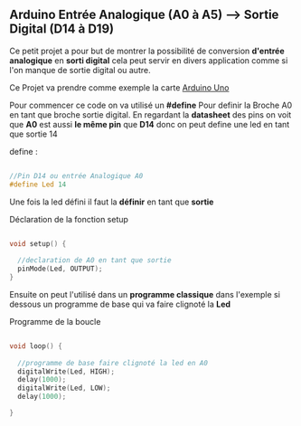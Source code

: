 ## Arduino Entrée Analogique (A0 à A5) --> Sortie Digital (D14 à D19)

Ce petit projet a pour but de montrer la possibilité de conversion
**d'entrée analogique** en **sorti digital** cela peut servir en divers 
application comme si l'on manque de sortie digital ou autre.

Ce Projet va prendre comme exemple la carte [Arduino Uno](https://docs.arduino.cc/static/c57a658e0f7afad334f6f73e82dfd83d/A000066-full-pinout.pdf)

Pour commencer ce code on va utilisé un **#define** Pour definir la Broche A0
en tant que broche sortie digital. En regardant la __datasheet__ des pins on
voit que **A0** est aussi __le même pin__ que **D14** donc on peut define une led en tant que sortie 14

define :
```C++

//Pin D14 ou entrée Analogique A0
#define Led 14 

```

Une fois la led défini il faut la **définir** en tant que __sortie__


Déclaration de la fonction setup
```C++

void setup() {
  
  //declaration de A0 en tant que sortie
  pinMode(Led, OUTPUT);
}

```

Ensuite on peut l'utilisé dans un __programme classique__ dans l'exemple si dessous 
un programme de base qui va faire clignoté la **Led**

Programme de la boucle
```C++

void loop() {
  
  //programme de base faire clignoté la led en A0
  digitalWrite(Led, HIGH);
  delay(1000);
  digitalWrite(Led, LOW);
  delay(1000);

}
```
